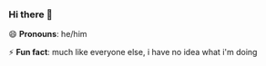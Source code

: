 ### Hi there 👋

😄 **Pronouns**: he/him

⚡ **Fun fact**: much like everyone else, i have no idea what i'm doing
